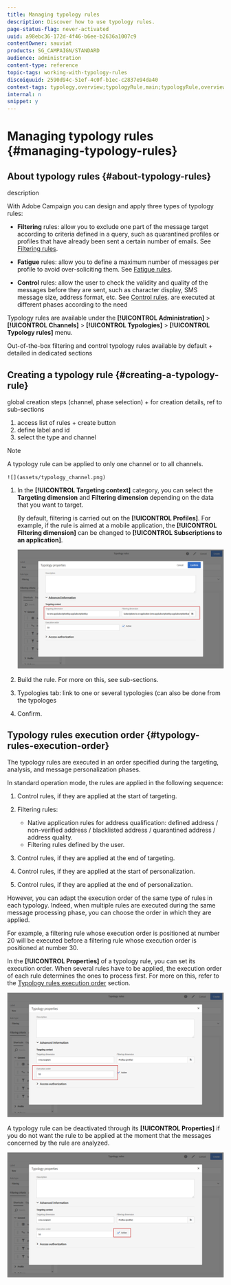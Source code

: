 ```yaml
---
title: Managing typology rules
description: Discover how to use typology rules.
page-status-flag: never-activated
uuid: a98ebc36-172d-4f46-b6ee-b2636a1007c9
contentOwner: sauviat
products: SG_CAMPAIGN/STANDARD
audience: administration
content-type: reference
topic-tags: working-with-typology-rules
discoiquuid: 2590d94c-51ef-4c0f-b1ec-c2837e94da40
context-tags: typology,overview;typologyRule,main;typologyRule,overview
internal: n
snippet: y
---
```


# Managing typology rules {#managing-typology-rules}

## About typology rules {#about-typology-rules}

description

With Adobe Campaign you can design and apply three types of typology rules:

* **Filtering** rules: allow you to exclude one part of the message target according to criteria defined in a query, such as quarantined profiles or profiles that have already been sent a certain number of emails. See [Filtering rules](../../administration/using/filtering-rules.md).

* **Fatigue** rules: allow you to define a maximum number of messages per profile to avoid over-soliciting them. See [Fatigue rules](../../administration/using/fatigue-rules.md).

* **Control** rules: allow the user to check the validity and quality of the messages before they are sent, such as character display, SMS message size, address format, etc. See [Control rules](../../administration/using/control-rules.md). are executed at different phases according to the need

Typology rules are available under the **[!UICONTROL Administration]** > **[!UICONTROL Channels]** > **[!UICONTROL Typologies]** > **[!UICONTROL Typology rules]** menu.

Out-of-the-box filtering and control typology rules available by default + detailed in dedicated sections

## Creating a typology rule {#creating-a-typology-rule}

global creation steps (channel, phase selection) + for creation details, ref to sub-sections

1. access list of rules + create button
1. define label and id
1. select the type and channel

>[!NOTE]
>
>A typology rule can be applied to only one channel or to all channels.

	![](assets/typology_channel.png)

1. In the **[!UICONTROL Targeting context]** category, you can select the **Targeting dimension** and **Filtering dimension** depending on the data that you want to target.

	By default, filtering is carried out on the **[!UICONTROL Profiles]**. For example, if the rule is aimed at a mobile application, the **[!UICONTROL Filtering dimension]** can be changed to **[!UICONTROL Subscriptions to an application]**.

	![](assets/typology_rule-order_2.png)

1. Build the rule. For more on this, see sub-sections.
1. Typologies tab: link to one or several typologies (can also be done from the typologes
1. Confirm.

## Typology rules execution order {#typology-rules-execution-order}

The typology rules are executed in an order specified during the targeting, analysis, and message personalization phases.

In standard operation mode, the rules are applied in the following sequence:

1. Control rules, if they are applied at the start of targeting.
1. Filtering rules:

    * Native application rules for address qualification: defined address / non-verified address / blacklisted address / quarantined address / address quality.
    * Filtering rules defined by the user.

1. Control rules, if they are applied at the end of targeting.
1. Control rules, if they are applied at the start of personalization.
1. Control rules, if they are applied at the end of personalization.

However, you can adapt the execution order of the same type of rules in each typology. Indeed, when multiple rules are executed during the same message processing phase, you can choose the order in which they are applied.

For example, a filtering rule whose execution order is positioned at number 20 will be executed before a filtering rule whose execution order is positioned at number 30.

In the **[!UICONTROL Properties]** of a typology rule, you can set its execution order. When several rules have to be applied, the execution order of each rule determines the ones to process first. For more on this, refer to the [Typology rules execution order](#typology-rules-execution-order) section.

![](assets/typology_rule-active.png)

A typology rule can be deactivated through its **[!UICONTROL Properties]** if you do not want the rule to be applied at the moment that the messages concerned by the rule are analyzed.

![](assets/typology_rule-order.png)